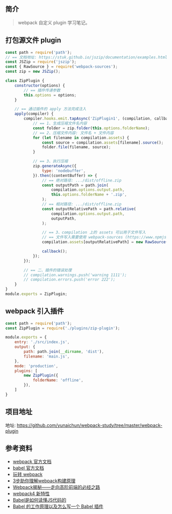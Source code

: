 ## 简介

> webpack 自定义 plugin 学习笔记。

## 打包源文件 plugin

```js
const path = require('path');
// == 文档地址: https://stuk.github.io/jszip/documentation/examples.html
const JSZip = require('jszip');
const { RawSource } = require('webpack-sources');
const zip = new JSZip();

class ZipPlugin {
    constructor(options) {
        // == 插件传递参数
        this.options = options;
    }

    // == 通过插件的 apply 方法完成注入
    apply(compiler) {
        compiler.hooks.emit.tapAsync('ZipPlugin1', (compilation, callback) => {
            // == 1、生成压缩文件名内容
            const folder = zip.folder(this.options.folderName);
            // == 2、压缩文件内容: 文件名 + 文件内容
            for (let filename in compilation.assets) {
                const source = compilation.assets[filename].source();
                folder.file(filename, source);
            }

            // == 3、执行压缩
            zip.generateAsync({
                type: 'nodebuffer',
            }).then((contentBuffer) => {
                // == 绝对路径: .../dist/offline.zip
                const outputPath = path.join(
                    compilation.options.output.path, 
                    this.options.folderName + '.zip',
                );
                // == 相对路径: .../dist/offline.zip
                const outputRelativePath = path.relative(
                    compilation.options.output.path,
                    outputPath,
                );

                // == 3、compilation 上的 assets 可以用于文件写入
                // == 文件写入需要使用 webpack-sources (https://www.npmjs.com/package/webpack-sources)
                compilation.assets[outputRelativePath] = new RawSource(contentBuffer);

                callback();
            });
        });

        // == 二、插件的错误处理
        // compilation.warnings.push('warning 1111');
        // compilation.errors.push('error 222');
    }
}
module.exports = ZipPlugin;
```

## webpack 引入插件

```js
const path = require('path');
const ZipPlugin = require('./plugins/zip-plugin');

module.exports = {
    entry: './src/index.js',
    output: {
        path: path.join(__dirname, 'dist'),
        filename: 'main.js',
    },
    mode: 'production',
    plugins: [
        new ZipPlugin({
            folderName: 'offline',
        }),
    ]
}
```

## 项目地址

地址: https://github.com/yunaichun/webpack-study/tree/master/webpack-plugin

## 参考资料

- [webpack 官方文档](https://webpack.js.org/)
- [babel 官方文档](https://babeljs.io/)
- [玩转 webpack](https://time.geekbang.org/course/intro/100028901)
- [3步助你理解webpack构建原理](https://learn.kaikeba.com/catalog/211875)
- [Webpack揭秘——走向高阶前端的必经之路 ](https://juejin.im/post/6844903685407916039)
- [webpack4 新特性](https://lz5z.com/webpack4-new/)
- [Babel是如何读懂JS代码的](https://zhuanlan.zhihu.com/p/27289600)
- [Babel 的工作原理以及怎么写一个 Babel 插件](https://cloud.tencent.com/developer/article/1520124)
